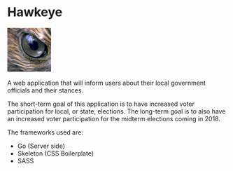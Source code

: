# Hawkeye

<img src="https://raw.githubusercontent.com/SunilRao01/Hawkeye/master/static/images/logo.jpg" width="100" height="100"/>

A web application that will inform users about their local government officials and their stances.

The short-term goal of this application is to have increased voter participation for local, or state, elections. The long-term goal is to also have an increased voter participation for the midterm elections coming in 2018.

The frameworks used are:
- Go (Server side)
- Skeleton (CSS Boilerplate)
- SASS
